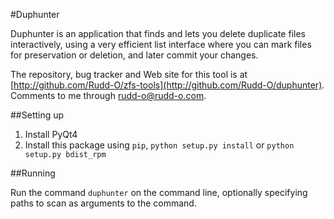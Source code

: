 #Duphunter

Duphunter is an application that finds and lets you delete duplicate files interactively, using a very efficient list interface where you can mark files for preservation or deletion, and later commit your changes.

The repository, bug tracker and Web site for this tool is at [http://github.com/Rudd-O/zfs-tools](http://github.com/Rudd-O/duphunter).  Comments to me through rudd-o@rudd-o.com.

##Setting up

1. Install PyQt4
2. Install this package using `pip`, `python setup.py install` or `python setup.py bdist_rpm`

##Running

Run the command `duphunter` on the command line, optionally specifying paths to scan as arguments to the command.
